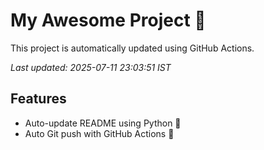 # My Awesome Project 🚀

This project is automatically updated using GitHub Actions.

_Last updated: 2025-07-11 23:03:51 IST_

## Features
- Auto-update README using Python 🐍
- Auto Git push with GitHub Actions 🤖
